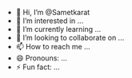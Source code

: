 - 👋 Hi, I’m @Sametkarat
- 👀 I’m interested in ...
- 🌱 I’m currently learning ...
- 💞️ I’m looking to collaborate on ...
- 📫 How to reach me ...
- 😄 Pronouns: ...
- ⚡ Fun fact: ...

<!---
Sametkarat/Sametkarat is a ✨ special ✨ repository because its `README.md` (this file) appears on your GitHub profile.
You can click the Preview link to take a look at your changes.
--->
